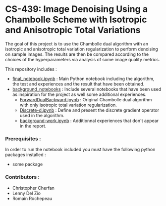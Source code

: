 # CS-439: Image Denoising Using a Chambolle Scheme with Isotropic and Anisotropic Total Variations

The goal of this project is to use the Chambolle dual algorithm with an isotropic and anisotropic total variation regularization to perform denoising on sample images. The results are then be compared according to the choices of the hyperparameters via analysis of some image quality metrics.

This repository includes :

- [final_notebook.ipynb](final_notebook.ipynb) : Main Python notebook including the algorithm, the test and experiences and the result that have been obtained.
- [background_notebooks](background-notebooks) : Include several notebooks that have been used as inspiration for the project as well some additional experiences.
  - [ForwardDualBackward.ipynb](background-notebooks/ForwardDualBackward.ipynb) : Original Chambolle dual algorithm with only isotropic total variation regularization.
  - [Discrete-d.ipynb](background_notebooks/Discrete-d.ipynb) : Define and present the discrete gradient operator used in the algorithm.
  - [background-work.ipynb](background-notebooks/background-work.ipynb) : Additionnal experiences that don't appear in the report.

### Prerequisites :

In order to run the notebook included you must have the following python packages installed :

- some package

### Contributors :

- Christopher Cherfan
- Lenny Del Zio
- Romain Rochepeau
